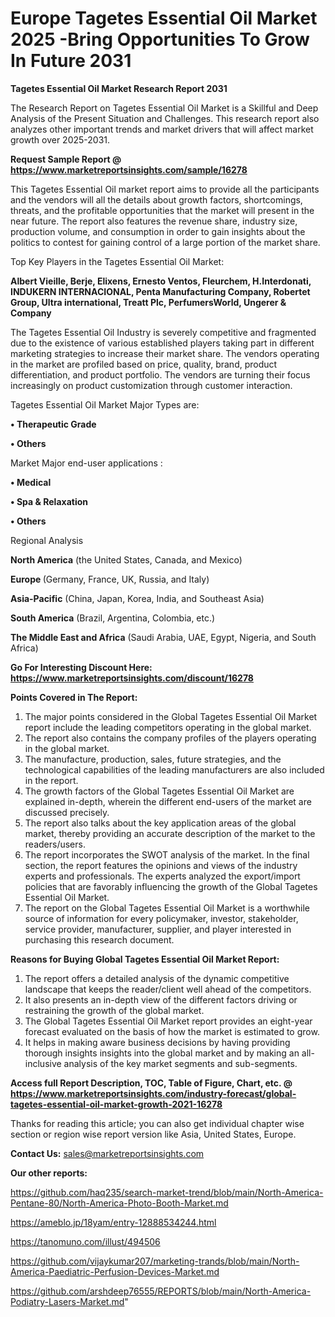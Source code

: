 # Europe Tagetes Essential Oil Market 2025 -Bring Opportunities To Grow In Future 2031

<strong>Tagetes Essential Oil Market Research Report 2031</strong>

The Research Report on Tagetes Essential Oil Market is a Skillful and Deep Analysis of the Present Situation and Challenges. This research report also analyzes other important trends and market drivers that will affect market growth over 2025-2031.

<strong>Request Sample Report @ <a href=https://www.marketreportsinsights.com/sample/16278>https://www.marketreportsinsights.com/sample/16278</a></strong>

This Tagetes Essential Oil market report aims to provide all the participants and the vendors will all the details about growth factors, shortcomings, threats, and the profitable opportunities that the market will present in the near future. The report also features the revenue share, industry size, production volume, and consumption in order to gain insights about the politics to contest for gaining control of a large portion of the market share.

Top Key Players in the Tagetes Essential Oil Market:

<strong>Albert Vieille, Berje, Elixens, Ernesto Ventos, Fleurchem, H.Interdonati, INDUKERN INTERNACIONAL, Penta Manufacturing Company, Robertet Group, Ultra international, Treatt Plc, PerfumersWorld, Ungerer & Company</strong>

The Tagetes Essential Oil Industry is severely competitive and fragmented due to the existence of various established players taking part in different marketing strategies to increase their market share. The vendors operating in the market are profiled based on price, quality, brand, product differentiation, and product portfolio. The vendors are turning their focus increasingly on product customization through customer interaction.

Tagetes Essential Oil Market Major Types are:

<strong>• Therapeutic Grade

• Others</strong>

Market Major end-user applications :

<strong>• Medical

• Spa & Relaxation

• Others</strong>

Regional Analysis

</u><strong><b>North America</b></strong> (the United States, Canada, and Mexico)

<strong><b>Europe </b></strong>(Germany, France, UK, Russia, and Italy)

<strong><b>Asia-Pacific</b></strong> (China, Japan, Korea, India, and Southeast Asia)

<strong><b>South America</b></strong> (Brazil, Argentina, Colombia, etc.)

<strong><b>The Middle East and Africa</b></strong> (Saudi Arabia, UAE, Egypt, Nigeria, and South Africa)

<strong>Go For Interesting Discount Here: <a href=https://www.marketreportsinsights.com/discount/16278>https://www.marketreportsinsights.com/discount/16278</a></strong>

<strong>Points Covered in The Report:</strong>
<ol>
  <li>The major points considered in the Global Tagetes Essential Oil Market report include the leading competitors operating in the global market.</li>
  <li>The report also contains the company profiles of the players operating in the global market.</li>
  <li>The manufacture, production, sales, future strategies, and the technological capabilities of the leading manufacturers are also included in the report.</li>
  <li>The growth factors of the Global Tagetes Essential Oil Market are explained in-depth, wherein the different end-users of the market are discussed precisely.</li>
  <li>The report also talks about the key application areas of the global market, thereby providing an accurate description of the market to the readers/users.</li>
  <li>The report incorporates the SWOT analysis of the market. In the final section, the report features the opinions and views of the industry experts and professionals. The experts analyzed the export/import policies that are favorably influencing the growth of the Global Tagetes Essential Oil Market.</li>
  <li>The report on the Global Tagetes Essential Oil Market is a worthwhile source of information for every policymaker, investor, stakeholder, service provider, manufacturer, supplier, and player interested in purchasing this research document.</li>
</ol>
<strong>Reasons for Buying Global Tagetes Essential Oil Market Report:</strong>

<ol>
  <li>The report offers a detailed analysis of the dynamic competitive landscape that keeps the reader/client well ahead of the competitors.</li>
  <li>It also presents an in-depth view of the different factors driving or restraining the growth of the global market.</li>
  <li>The Global Tagetes Essential Oil Market report provides an eight-year forecast evaluated on the basis of how the market is estimated to grow.</li>
  <li>It helps in making aware business decisions by having providing thorough insights insights into the global market and by making an all-inclusive analysis of the key market segments and sub-segments.</li>
</ol>
<strong>Access full Report Description, TOC, Table of Figure, Chart, etc. @ <a href=https://www.marketreportsinsights.com/industry-forecast/global-tagetes-essential-oil-market-growth-2021-16278>https://www.marketreportsinsights.com/industry-forecast/global-tagetes-essential-oil-market-growth-2021-16278</a></strong>


Thanks for reading this article; you can also get individual chapter wise section or region wise report version like Asia, United States, Europe.

<strong>Contact Us:</strong>
sales@marketreportsinsights.com

<strong>Our other reports:</strong>

<a href=https://github.com/haq235/search-market-trend/blob/main/North-America-Pentane-80/North-America-Photo-Booth-Market.md>https://github.com/haq235/search-market-trend/blob/main/North-America-Pentane-80/North-America-Photo-Booth-Market.md</a>

<a href=https://ameblo.jp/18yam/entry-12888534244.html>https://ameblo.jp/18yam/entry-12888534244.html</a>

<a href=https://tanomuno.com/illust/494506>https://tanomuno.com/illust/494506</a>

<a href=https://github.com/vijaykumar207/marketing-trands/blob/main/North-America-Paediatric-Perfusion-Devices-Market.md>https://github.com/vijaykumar207/marketing-trands/blob/main/North-America-Paediatric-Perfusion-Devices-Market.md</a>

<a href=https://github.com/arshdeep76555/REPORTS/blob/main/North-America-Podiatry-Lasers-Market.md>https://github.com/arshdeep76555/REPORTS/blob/main/North-America-Podiatry-Lasers-Market.md</a>"
